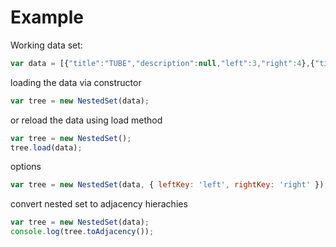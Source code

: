 # Example

Working data set:
```javascript
var data = [{"title":"TUBE","description":null,"left":3,"right":4},{"title":"PLASMA","description":null,"left":7,"right":8},{"title":"MP3 PLAYERS","description":null,"left":11,"right":14},{"title":"GAME CONSOLES","description":null,"left":19,"right":20},{"title":"PORTABLE ELECTRONICS","description":null,"left":10,"right":21},{"title":"TELEVISIONS","description":null,"left":2,"right":9},{"title":"FLASH","description":null,"left":12,"right":13},{"title":"CD PLAYERS","description":null,"left":15,"right":16},{"title":"2 WAY RADIOS","description":null,"left":17,"right":18},{"title":"ELECTRONICS","description":null,"left":1,"right":22},{"title":"LCD","description":null,"left":5,"right":6}];
```

loading the data via constructor
```javascript
var tree = new NestedSet(data);
```

or reload the data using load method
```javascript
var tree = new NestedSet();
tree.load(data);
```
options
```javascript
var tree = new NestedSet(data, { leftKey: 'left', rightKey: 'right' });
```


convert nested set to adjacency hierachies
```javascript
var tree = new NestedSet(data);
console.log(tree.toAdjacency());
```

